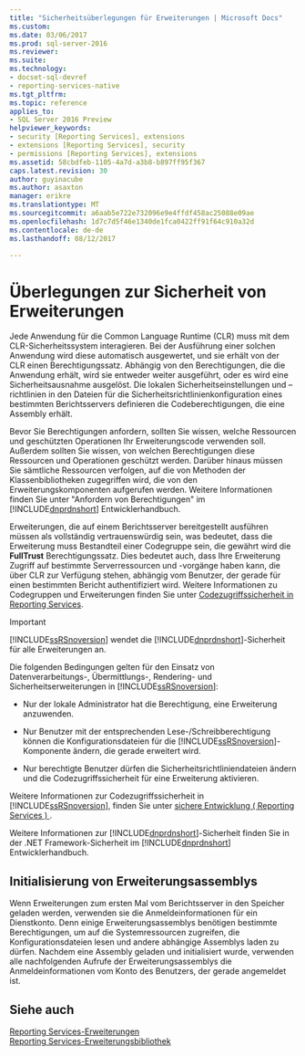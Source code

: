 ```yaml
---
title: "Sicherheitsüberlegungen für Erweiterungen | Microsoft Docs"
ms.custom: 
ms.date: 03/06/2017
ms.prod: sql-server-2016
ms.reviewer: 
ms.suite: 
ms.technology:
- docset-sql-devref
- reporting-services-native
ms.tgt_pltfrm: 
ms.topic: reference
applies_to:
- SQL Server 2016 Preview
helpviewer_keywords:
- security [Reporting Services], extensions
- extensions [Reporting Services], security
- permissions [Reporting Services], extensions
ms.assetid: 58cbdfeb-1105-4a7d-a3b8-b897ff95f367
caps.latest.revision: 30
author: guyinacube
ms.author: asaxton
manager: erikre
ms.translationtype: MT
ms.sourcegitcommit: a6aab5e722e732096e9e4ffdf458ac25088e09ae
ms.openlocfilehash: 1d7c7d5f46e1340de1fca0422ff91f64c910a32d
ms.contentlocale: de-de
ms.lasthandoff: 08/12/2017

---
```

# <a name="security-considerations-for-extensions"></a>Überlegungen zur Sicherheit von Erweiterungen
  Jede Anwendung für die Common Language Runtime (CLR) muss mit dem CLR-Sicherheitssystem interagieren. Bei der Ausführung einer solchen Anwendung wird diese automatisch ausgewertet, und sie erhält von der CLR einen Berechtigungssatz. Abhängig von den Berechtigungen, die die Anwendung erhält, wird sie entweder weiter ausgeführt, oder es wird eine Sicherheitsausnahme ausgelöst. Die lokalen Sicherheitseinstellungen und –richtlinien in den Dateien für die Sicherheitsrichtlinienkonfiguration eines bestimmten Berichtsservers definieren die Codeberechtigungen, die eine Assembly erhält.  
  
 Bevor Sie Berechtigungen anfordern, sollten Sie wissen, welche Ressourcen und geschützten Operationen Ihr Erweiterungscode verwenden soll. Außerdem sollten Sie wissen, von welchen Berechtigungen diese Ressourcen und Operationen geschützt werden. Darüber hinaus müssen Sie sämtliche Ressourcen verfolgen, auf die von Methoden der Klassenbibliotheken zugegriffen wird, die von den Erweiterungskomponenten aufgerufen werden. Weitere Informationen finden Sie unter "Anfordern von Berechtigungen" im [!INCLUDE[dnprdnshort](../../includes/dnprdnshort-md.md)] Entwicklerhandbuch.  
  
 Erweiterungen, die auf einem Berichtsserver bereitgestellt ausführen müssen als vollständig vertrauenswürdig sein, was bedeutet, dass die Erweiterung muss Bestandteil einer Codegruppe sein, die gewährt wird die **FullTrust** Berechtigungssatz. Dies bedeutet auch, dass Ihre Erweiterung Zugriff auf bestimmte Serverressourcen und -vorgänge haben kann, die über CLR zur Verfügung stehen, abhängig vom Benutzer, der gerade für einen bestimmten Bericht authentifiziert wird. Weitere Informationen zu Codegruppen und Erweiterungen finden Sie unter [Codezugriffssicherheit in Reporting Services](../../reporting-services/extensions/secure-development/code-access-security-in-reporting-services.md).  
  
> [!IMPORTANT]  
>  [!INCLUDE[ssRSnoversion](../../includes/ssrsnoversion-md.md)] wendet die [!INCLUDE[dnprdnshort](../../includes/dnprdnshort-md.md)]-Sicherheit für alle Erweiterungen an.  
  
 Die folgenden Bedingungen gelten für den Einsatz von Datenverarbeitungs-, Übermittlungs-, Rendering- und Sicherheitserweiterungen in [!INCLUDE[ssRSnoversion](../../includes/ssrsnoversion-md.md)]:  
  
-   Nur der lokale Administrator hat die Berechtigung, eine Erweiterung anzuwenden.  
  
-   Nur Benutzer mit der entsprechenden Lese-/Schreibberechtigung können die Konfigurationsdateien für die [!INCLUDE[ssRSnoversion](../../includes/ssrsnoversion-md.md)]-Komponente ändern, die gerade erweitert wird.  
  
-   Nur berechtigte Benutzer dürfen die Sicherheitsrichtliniendateien ändern und die Codezugriffssicherheit für eine Erweiterung aktivieren.  
  
 Weitere Informationen zur Codezugriffssicherheit in [!INCLUDE[ssRSnoversion](../../includes/ssrsnoversion-md.md)], finden Sie unter [sichere Entwicklung &#40; Reporting Services &#41; ](../../reporting-services/extensions/secure-development/secure-development-reporting-services.md).  
  
 Weitere Informationen zur [!INCLUDE[dnprdnshort](../../includes/dnprdnshort-md.md)]-Sicherheit finden Sie in der .NET Framework-Sicherheit im [!INCLUDE[dnprdnshort](../../includes/dnprdnshort-md.md)] Entwicklerhandbuch.  
  
## <a name="initialization-of-extension-assemblies"></a>Initialisierung von Erweiterungsassemblys  
 Wenn Erweiterungen zum ersten Mal vom Berichtsserver in den Speicher geladen werden, verwenden sie die Anmeldeinformationen für ein Dienstkonto. Denn einige Erweiterungsassemblys benötigen bestimmte Berechtigungen, um auf die Systemressourcen zugreifen, die Konfigurationsdateien lesen und andere abhängige Assemblys laden zu dürfen. Nachdem eine Assembly geladen und initialisiert wurde, verwenden alle nachfolgenden Aufrufe der Erweiterungsassemblys die Anmeldeinformationen vom Konto des Benutzers, der gerade angemeldet ist.  
  
## <a name="see-also"></a>Siehe auch  
 [Reporting Services-Erweiterungen](../../reporting-services/extensions/reporting-services-extensions.md)   
 [Reporting Services-Erweiterungsbibliothek](../../reporting-services/extensions/reporting-services-extension-library.md)  
  
  
